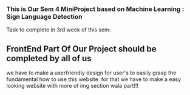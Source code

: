 ### This is Our Sem 4 MiniProject based on Machine Learning : Sign Language Detection
Task to complete in 3rd week of this sem:
## FrontEnd Part Of Our Project should be completed by all of us
we have to make a userfriendly design for user's to easily grasp the fundamental how to use this website.
for that we have to make a easy looking website with more of img section wala part!!!
